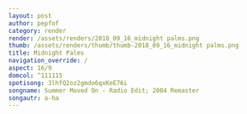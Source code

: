 ```yaml
---
layout: post
author: pepfof
category: render
render: /assets/renders/2018_09_16_midnight palms.png
thumb: /assets/renders/thumb/thumb-2018_09_16_midnight palms.png
title: Midnight Palms
navigation_override: /
aspect: 16/9
domcol: ^111115
spotisong: 3lhfQ2oz2gmdo6qxKeE76i
songname: Summer Moved On - Radio Edit; 2004 Remaster
songautr: a-ha
---
```


<!--USER BEGIN 1-->

<!--USER END 1-->

<!--more-->
<!--USER BEGIN 2-->

<!--USER END 2-->

